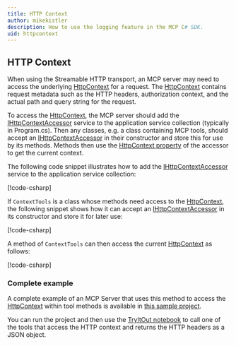 ```yaml
---
title: HTTP Context
author: mikekistler
description: How to use the logging feature in the MCP C# SDK.
uid: httpcontext
---
```


## HTTP Context

When using the Streamable HTTP transport, an MCP server may need to access the underlying [HttpContext] for a request.
The [HttpContext] contains request metadata such as the HTTP headers, authorization context, and the actual path and query string for the request.

To access the [HttpContext], the MCP server should add the [IHttpContextAccessor] service to the application service collection (typically in Program.cs).
Then any classes, e.g. a class containing MCP tools, should accept an [IHttpContextAccessor] in their constructor and store this for use by its methods.
Methods then use the [HttpContext property][IHttpContextAccessor.HttpContext] of the accessor to get the current context.

[HttpContext]: https://learn.microsoft.com/dotnet/api/microsoft.aspnetcore.http.httpcontext
[IHttpContextAccessor]: https://learn.microsoft.com/dotnet/api/microsoft.aspnetcore.http.ihttpcontextaccessor
[IHttpContextAccessor.HttpContext]: https://learn.microsoft.com/dotnet/api/microsoft.aspnetcore.http.ihttpcontextaccessor.httpcontext

The following code snippet illustrates how to add the [IHttpContextAccessor] service to the application service collection:

[!code-csharp[](samples/Program.cs?name=snippet_AddHttpContextAccessor)]

If `ContextTools` is a class whose methods need access to the [HttpContext], the following snippet shows how it can accept
an [IHttpContextAccessor] in its constructor and store it for later use:

[!code-csharp[](samples/Tools/ContextTools.cs?name=snippet_ConstructorParameter)]

A method of `ContextTools` can then access the current [HttpContext] as follows:

<!-- highlight the last 5 lines -->
[!code-csharp[](samples/Tools/ContextTools.cs?name=snippet_AccessHttpContext)]

### Complete example

A complete example of an MCP Server that uses this method to access the [HttpContext] within tool methods is available
in [this sample project](https://github.com/mikekistler/mcp-howto/tree/main/HttpContext).

You can run the project and then use the [TryItOut notebook](./samples/TryItOut.ipynb) to call one of the tools
that access the HTTP context and returns the HTTP headers as a JSON object.
